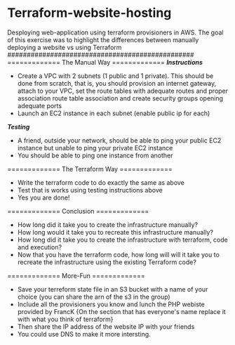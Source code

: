 # Terraform-website-hosting
Desploying web-application using terraform provisioners in AWS.
The goal of this exercise was to highlight the differences between manually deploying a website vs using Terraform
################################################
============= The Manual Way =============
***Instructions***
- Create a VPC with 2 subnets (1 public and 1 private). This should be done from scratch, that is, you should provision an internet gateway, attach to your VPC, set the route tables with adequate routes and proper association route table association and create security groups opening adequate ports
- Launch an EC2 instance in each subnet (enable public ip for each)


***Testing***
- A friend, outside your network, should be able to ping your public EC2 instance but unable to ping your private EC2 instance
- You should be able to ping one instance from another


============= The Terraform Way =============
- Write the terraform code to do exactly the same as above
- Test that is works using testing instructions above
- Yes you are done!

============= Conclusion =============
- How long did it take you to create the infrastructure manually?
- How long would it take you to recreate this infrastructure manually?
- How long did it take you to create the infrastructure with terraform, code and execution?
- Now that you have the terraform code, how long will will it take you to recreate the infrastructure using the existing Terraform code?


============= More-Fun =============
- Save your terreform state file in an S3 bucket with a name of your choice (you can share the arn of the s3 in the group)
- Include all the provisioners you know and lunch the PHP webiste provided by FrancK {On the section that has everyone's name replace it with what you think of terraform}
- Then share the IP address of the website IP with your friends
- You could use DNS to make it more intersting. 
